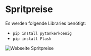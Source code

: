 

# Spritpreise

Es werden folgende Libraries benötigt:
- `pip install pytankerkoenig`
- `pip install Flask`

![Webseite Spritpreise](https://github.com/Seitzla/Spritpreise/assets/139221254/bd5bb92f-80c9-410c-96cc-ef78830f88ec)


